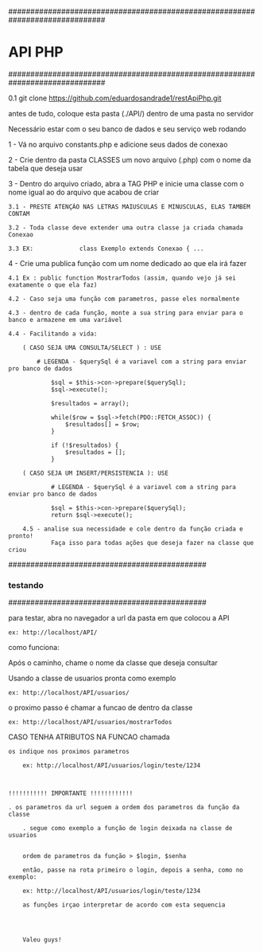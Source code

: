 ##############################################################################
#                                   API PHP                                  #
##############################################################################



0.1 git clone https://github.com/eduardosandrade1/restApiPhp.git








antes de tudo, coloque esta pasta (./API/) dentro de uma pasta no servidor

Necessário estar com o seu banco de dados e seu serviço web rodando












1 - Vá no arquivo constants.php e adicione seus dados de conexao




2 - Crie dentro da pasta CLASSES um novo arquivo (.php) com o nome da tabela que deseja usar




3 - Dentro do arquivo criado, abra a TAG PHP e inicie uma classe com o nome igual ao do arquivo que acabou de criar 

    3.1 - PRESTE ATENÇÃO NAS LETRAS MAIUSCULAS E MINUSCULAS, ELAS TAMBÉM CONTAM

    3.2 - Toda classe deve extender uma outra classe ja criada chamada Conexao

    3.3 EX:             class Exemplo extends Conexao { ...





4 - Crie uma publica função com um nome dedicado ao que ela irá fazer 

    4.1 Ex : public function MostrarTodos (assim, quando vejo já sei exatamente o que ela faz)

    4.2 - Caso seja uma função com parametros, passe eles normalmente

    4.3 - dentro de cada função, monte a sua string para enviar para o banco e armazene em uma variável

    4.4 - Facilitando a vida:

        ( CASO SEJA UMA CONSULTA/SELECT ) : USE

            # LEGENDA - $querySql é a variavel com a string para enviar pro banco de dados

                $sql = $this->con->prepare($querySql);
				$sql->execute();

				$resultados = array();

				while($row = $sql->fetch(PDO::FETCH_ASSOC)) {
					$resultados[] = $row;
				}

				if (!$resultados) {
					$resultados = [];
				}

        ( CASO SEJA UM INSERT/PERSISTENCIA ): USE

                # LEGENDA - $querySql é a variavel com a string para enviar pro banco de dados

                $sql = $this->con->prepare($querySql);
				return $sql->execute();

        4.5 - analise sua necessidade e cole dentro da função criada e pronto!
                Faça isso para todas ações que deseja fazer na classe que criou





#############################################
###             testando                  ###
#############################################




para testar, abra no navegador a url da pasta em que colocou a API

    ex: http://localhost/API/

como funciona:

Após o caminho, chame o nome da classe que deseja consultar

Usando a classe de usuarios pronta como exemplo

    ex: http://localhost/API/usuarios/


o proximo passo é chamar a funcao de dentro da classe

    ex: http://localhost/API/usuarios/mostrarTodos


CASO TENHA ATRIBUTOS NA FUNCAO chamada

    os indique nos proximos parametros

        ex: http://localhost/API/usuarios/login/teste/1234


    
    !!!!!!!!!!! IMPORTANTE !!!!!!!!!!!!

    . os parametros da url seguem a ordem dos parametros da função da classe

        . segue como exemplo a função de login deixada na classe de usuarios


        ordem de parametros da função > $login, $senha

        então, passe na rota primeiro o login, depois a senha, como no exemplo:

        ex: http://localhost/API/usuarios/login/teste/1234

        as funções irçao interpretar de acordo com esta sequencia
        



        Valeu guys!

